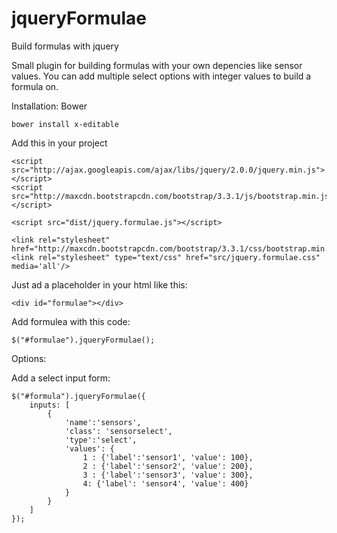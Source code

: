 jqueryFormulae
==============
Build formulas with jquery

Small plugin for building formulas with your own depencies like sensor values. 
You can add  multiple select options with integer values to build a formula on.

Installation:
Bower
```
bower install x-editable
```

Add this in your project

```
<script src="http://ajax.googleapis.com/ajax/libs/jquery/2.0.0/jquery.min.js"></script>
<script src="http://maxcdn.bootstrapcdn.com/bootstrap/3.3.1/js/bootstrap.min.js"></script>

<script src="dist/jquery.formulae.js"></script>

<link rel="stylesheet" href="http://maxcdn.bootstrapcdn.com/bootstrap/3.3.1/css/bootstrap.min.css">
<link rel="stylesheet" type="text/css" href="src/jquery.formulae.css"  media='all'/>
```

Just ad a placeholder in your html like this:

```
<div id="formulae"></div>
```

Add formulea with this code:

```
$("#formulae").jqueryFormulae();
```

Options:

Add a select input form:

```
$("#formula").jqueryFormulae({
    inputs: [
        {
            'name':'sensors',
            'class': 'sensorselect',
            'type':'select',
            'values': {
                1 : {'label':'sensor1', 'value': 100},
                2 : {'label':'sensor2', 'value': 200},
                3 : {'label':'sensor3', 'value': 300},
                4: {'label': 'sensor4', 'value': 400}
            }
        }
    ]
});
```

